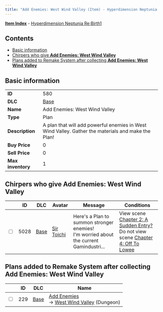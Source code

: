 ```yaml
---
title: "Add Enemies: West Wind Valley (Item) - Hyperdimension Neptunia Re;Birth1"
---
```


[**Item Index**](/neptunia/rb1/item/index.html) - [Hyperdimension Neptunia Re;Birth1](/neptunia/rb1)

## Contents

- [Basic information](#basic-information)
- [Chirpers who give **Add Enemies: West Wind Valley**](#chirpers-who-give-add-enemies-west-wind-valley)
- [Plans added to Remake System after collecting **Add Enemies: West Wind Valley**](#plans-added-to-remake-system-after-collecting-add-enemies-west-wind-valley)

## Basic information

|   |   |
| -- | -- |
| **ID** | 580 |
| **DLC** | [Base](/neptunia/rb1/dlc/1-base.html) |
| **Name** | Add Enemies: West Wind Valley |
| **Type** | Plan |
| **Description** | A plan that will add powerful enemies in West Wind Valley. Gather the materials and make the Plan! |
| **Buy Price** | 0 |
| **Sell Price** | 0 |
| **Max inventory** | 1 |


## Chirpers who give **Add Enemies: West Wind Valley**

|    | ID | DLC | Avatar | Message | Conditions |
| -- | -- | --- | ------ | ------- | ---------- |
| <input type="checkbox" id="rb1-chirper-event-1-5028" class="trackbox" /> | 5028 | [Base](/neptunia/rb1/dlc/1-base.html) | [Sir Toichi](/neptunia/rb1/undefined/1-220-sir-toichi.html) | Here's a Plan to summon stronger enemies!<br />I'm worried about the current Gamindustri... | View scene [Chapter 2: A Sudden Entry?](/neptunia/rb1/scene/1-208-chapter-2-a-sudden-entry.html)<br />Do not view scene [Chapter 4: Off To Lowee](/neptunia/rb1/scene/1-401-chapter-4-off-to-lowee.html) |


## Plans added to Remake System after collecting **Add Enemies: West Wind Valley**

|    | ID | DLC | Name |
| -- | -- | --- | ---- |
| <input type="checkbox" id="rb1-remake-1-229" class="trackbox" /> | 229 | [Base](/neptunia/rb1/dlc/1-base.html) | [Add Enemies](/neptunia/rb1/remake/1-229-add-enemies.html)<br /> → [West Wind Valley](/neptunia/rb1/dungeon/1-3-west-wind-valley.html) (Dungeon) |
